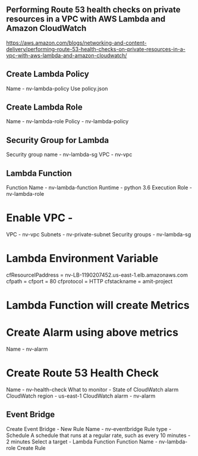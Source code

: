 ## Performing Route 53 health checks on private resources in a VPC with AWS Lambda and Amazon CloudWatch
https://aws.amazon.com/blogs/networking-and-content-delivery/performing-route-53-health-checks-on-private-resources-in-a-vpc-with-aws-lambda-and-amazon-cloudwatch/

## Create Lambda Policy
Name - nv-lambda-policy
Use policy.json

## Create Lambda Role
Name - nv-lambda-role
Policy - nv-lambda-policy

## Security Group for Lambda
Security group name - nv-lambda-sg
VPC - nv-vpc

## Lambda Function 
Function Name - nv-lambda-function
Runtime - python 3.6
Execution Role - nv-lambda-role
# Enable VPC -
VPC - nv-vpc
Subnets - nv-private-subnet
Security groups - nv-lambda-sg

# Lambda Environment Variable
cfResourceIPaddress = nv-LB-1190207452.us-east-1.elb.amazonaws.com
cfpath = 
cfport = 80
cfprotocol = HTTP
cfstackname = amit-project

# Lambda Function will create Metrics
# Create Alarm using above metrics
Name - nv-alarm

# Create Route 53 Health Check
Name - nv-health-check
What to monitor - State of CloudWatch alarm
CloudWatch region - us-east-1
CloudWatch alarm  - nv-alarm

## Event Bridge
Create Event Bridge - New Rule
Name - nv-eventbridge
Rule type - Schedule
A schedule that runs at a regular rate, such as every 10 minutes - 2 minutes
Select a target - Lambda Function
Function Name - nv-lambda-role
Create Rule